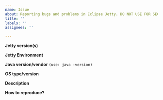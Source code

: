 ```yaml
---
name: Issue
about: Reporting bugs and problems in Eclipse Jetty. DO NOT USE FOR SECURITY ISSUES!
title: ''
labels: ''
assignees: ''

---
```


**Jetty version(s)**
<!--[Jetty 9.x is now at End of Community Support](https://github.com/eclipse/jetty.project/issues/7958) -->

**Jetty Environment**
<!-- Applicable for jetty-12 only, choose: core, ee8, ee9, ee10 -->

**Java version/vendor** `(use: java -version)`

**OS type/version**

**Description**
<!-- Do not report security issues here! See [Jetty Security Reports](https://eclipse.dev/jetty/security_reports.php) -->

**How to reproduce?**
